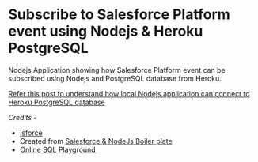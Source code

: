 # Subscribe to Salesforce Platform event using Nodejs & Heroku PostgreSQL 

Nodejs Application showing  how Salesforce Platform event can be subscribed using Nodejs and PostgreSQL database from Heroku.

[Refer this post to understand how local Nodejs application can connect to Heroku PostgreSQL database](https://www.jitendrazaa.com/blog/salesforce/heroku/access-heroku-postgresql-database-locally-using-docker/)
 
*Credits -* 

* [jsforce](http://jsforce.github.io/jsforce/doc/Streaming.html)
* Created from [Salesforce & NodeJs Boiler plate](https://github.com/JitendraZaa/SalesforceNodejsBoilerPlate)
* [Online SQL Playground](http://sqlfiddle.com/#!17/02ded/1) 
